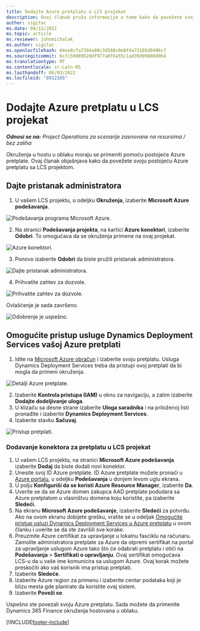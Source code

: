 ```yaml
---
title: Dodajte Azure pretplatu u LCS projekat
description: Ovaj članak pruža informacije o tome kako da povežete svoju Azure pretplatu sa LCS projektom.
author: sigitac
ms.date: 04/12/2021
ms.topic: article
ms.reviewer: johnmichalak
ms.author: sigitac
ms.openlocfilehash: 64ee8cfa7394a08c3d588c0e8f4a73185d9496cf
ms.sourcegitcommit: 6cfc50d89528df977a8f6a55c1ad39d99800d9b4
ms.translationtype: MT
ms.contentlocale: sr-Latn-RS
ms.lasthandoff: 06/03/2022
ms.locfileid: "8912165"
---
```

# <a name="add-an-azure-subscription-to-an-lcs-project"></a>Dodajte Azure pretplatu u LCS projekat

_**Odnosi se na:** Project Operations za scenarije zasnovane na resursima / bez zaliha_

Okruženja u hostu u oblaku moraju se primeniti pomoću postojeće Azure pretplate. Ovaj članak objašnjava kako da povežete svoju postojeću Azure pretplatu sa LCS projektom. 

## <a name="grant-admin-consent"></a>Dajte pristanak administratora

1. U vašem LCS projektu, u odeljku **Okruženja**, izaberite **Microsoft Azure podešavanja**.

![Podešavanja programa Microsoft Azure.](./media/1MicrosoftAzureSettings.png)

2. Na stranici **Podešavanja projekta**, na kartici **Azure konektori**, izaberite **Odobri**. To omogućava da se okruženja primene na ovaj projekat.

![Azure konektori.](./media/2AzureConnectors.png)

3. Ponovo izaberite **Odobri** da biste pružili pristanak administratora.

![Dajte pristanak administratora.](./media/3GrantAdminConsent.png)

4. Prihvatite zahtev za dozvole.

![Prihvatite zahtev za dozvole.](./media/4AcceptPermissionRequest.png)

Ovlašćenje je sada završeno. 

![Odobrenje je uspešno.](./media/5AuthorizationComplete.png)

## <a name="provide-dynamics-deployment-services-access-to-your-azure-subscription"></a><a name="provide"></a>Omogućite pristup usluge Dynamics Deployment Services vašoj Azure pretplati

1. Idite na [Microsoft Azure obračun](https://portal.azure.com/#blade/Microsoft\_Azure\_Billing/SubscriptionsBlade) i izaberite svoju pretplatu. Usluga Dynamics Deployment Services treba da pristupi ovoj pretplati da bi mogla da primeni okruženja.

![Detalji Azure pretplate.](./media/6AzureSubscription.png)

2. Izaberite **Kontrola pristupa (IAM)** u oknu za navigaciju, a zatim izaberite **Dodajte dodeljivanje uloga**.
3. U klizaču sa desne strane izaberite **Uloga saradnika** i na priloženoj listi pronađite i izaberite **Dynamics Deployment Services**. 
4. Izaberite stavku **Sačuvaj**.

![Pristup pretplati.](./media/7SubscriptionAccess.png)

### <a name="add-a-subscription-connector-to-an-lcs-project"></a>Dodavanje konektora za pretplatu u LCS projekat

1. U vašem LCS projektu, na stranici **Microsoft Azure podešavanja** izaberite **Dodaj** da biste dodali novi konektor.
2. Unesite svoj ID Azure pretplate. ID Azure pretplate možete pronaći u [Azure portalu](https://ms.portal.azure.com/), u odeljku  **Podešavanja**  u donjem levom uglu ekrana.
3. U polju **Konfiguriši da se koristi Azure Resource Manager**, izaberite **Da**.
4. Uverite se da se Azure domen zakupca AAD pretplate podudara sa Azure pretplatom u vlasništvu domena koju koristite, pa izaberite **Sledeći**.
5. Na ekranu **Microsoft Azure podešavanje**, izaberite **Sledeći** za potvrdu. Ako na ovom ekranu dobijete grešku, vratite se u odeljak [Omogućite pristup usluzi Dynamics Deployment Services u Azure pretplatu](#provide) u ovom članku i uverite se da ste završili sve korake.
6. Preuzmite Azure certifikat za upravljanje u lokalnu fasciklu na računaru. Zamolite administratora pretplate za Azure da otpremi sertifikat na portal za upravljanje uslugom Azure tako što će odabrati pretplatu i otići na **Podešavanja** > **Sertifikati o upravljanju**. Ovaj sertifikat omogućava LCS-u da u vaše ime komunicira sa uslugom Azure. Ovaj korak možete preskočiti ako vaš korisnik ima pristup pretplati.
7. Izaberite **Sledeće**.
8. Izaberite Azure region za primenu i izaberite centar podataka koji je blizu mesta gde planirate da koristite ovaj sistem.
9.  Izaberite **Poveži se**.

Uspešno ste povezali svoju Azure pretplatu. Sada možete da primenite Dynamics 365 Finance okruženja hostovana u oblaku.




[!INCLUDE[footer-include](../includes/footer-banner.md)]
